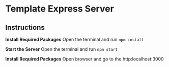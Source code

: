 # Template Express Server

## Instructions

**Install Required Packages**
Open the terminal and run `npm install`

**Start the Server**
Open the terminal and run `npm start`

**Install Required Packages**
Open browser and go to the http:localhost:3000

